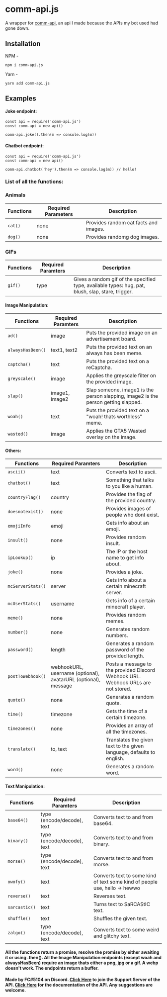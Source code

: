 # comm-api.js

A wrapper for [comm-api](https://api.fc5570.ml), an api I made because the APIs my bot used had gone down.

## Installation

NPM -

```
npm i comm-api.js
```

Yarn -

```
yarn add comm-api.js
```

## Examples

#### Joke endpoint:

```
const api = require('comm-api.js')
const comm-api = new api()

comm-api.joke().then(m => console.log(m))
```

#### Chatbot endpoint:

```
const api = require('comm-api.js')
const comm-api = new api()

comm-api.chatbot('hey').then(m => console.log(m)) // hello!
```

### List of all the functions:

### Animals

| Functions | Required Parameters | Description                           |
| --------- | ------------------- | ------------------------------------- |
| `cat()`   | none                | Provides random cat facts and images. |
| `dog()`   | none                | Provides randomg dog images.          |

### GIFs

| Functions | Required Paramters | Description                                                                                       |
| --------- | ------------------ | ------------------------------------------------------------------------------------------------- |
| `gif()`   | type               | Gives a random gif of the specified type, available types: hug, pat, blush, slap, stare, trigger. |

#### Image Manipulation:

| Functions         | Required Paramters | Description                                                                        |
| ----------------- | ------------------ | ---------------------------------------------------------------------------------- |
| `ad()`            | image              | Puts the provided image on an advertisement board.                                 |
| `alwaysHasBeen()` | text1, text2       | Puts the provided text on an always has been meme.                                 |
| `captcha()`       | text               | Puts the provided text on a reCaptcha.                                             |
| `greyscale()`     | image              | Applies the greyscale filter on the provided image.                                |
| `slap()`          | image1, image2     | Slap someone, image1 is the person slapping, image2 is the person getting slapped. |
| `woah()`          | text               | Puts the provided text on a "woah! thats worthless" meme.                          |
| `wasted()`        | image              | Applies the GTA5 Wasted overlay on the image.                                      |

#### Others:

| Functions         | Required Paramters                                             | Description                                                                       |
| ----------------- | -------------------------------------------------------------- | --------------------------------------------------------------------------------- |
| `ascii()`         | text                                                           | Converts text to ascii.                                                           |
| `chatbot()`       | text                                                           | Something that talks to you like a human.                                         |
| `countryFlag()`   | country                                                        | Provides the flag of the provided country.                                        |
| `doesnotexist()`  | none                                                           | Provides images of people who dont exist.                                         |
| `emojiInfo`       | emoji                                                          | Gets info about an emoji.                                                         |
| `insult()`        | none                                                           | Provides random insult.                                                           |
| `ipLookup()`      | ip                                                             | The IP or the host name to get info about.                                        |
| `joke()`          | none                                                           | Provides a joke.                                                                  |
| `mcServerStats()` | server                                                         | Gets info about a certain minecraft server.                                       |
| `mcUserStats()`   | username                                                       | Gets info of a certain minecraft player.                                          |
| `meme()`          | none                                                           | Provides random memes.                                                            |
| `number()`        | none                                                           | Generates random numbers.                                                         |
| `password()`      | length                                                         | Generates a random password of the provided length.                               |
| `postToWebhook()` | webhookURL, username (optional), avatarURL (optional), message | Posts a message to the provided Discord Webhook URL. Webhook URLs are not stored. |
| `quote()`         | none                                                           | Generates a random quote.                                                         |
| `time()`          | timezone                                                       | Gets the time of a certain timezone.                                              |
| `timezones()`     | none                                                           | Provides an array of all the timezones.                                           |
| `translate()`     | to, text                                                       | Translates the given text to the given language, defaults to english.             |
| `word()`          | none                                                           | Generates a random word.                                                          |

#### Text Manipulation:

| Functions     | Required Paramters         | Description                                                                |
| ------------- | -------------------------- | -------------------------------------------------------------------------- |
| `base64()`    | type (encode/decode), text | Converts text to and from base64.                                          |
| `binary()`    | type (encode/decode), text | Converts text to and from binary.                                          |
| `morse()`     | type (encode/decode), text | Converts text to and from morse.                                           |
| `owofy()`     | text                       | Converts text to some kind of text some kind of people use, hello -> hewwo |
| `reverse()`   | text                       | Reverses text.                                                             |
| `sarcastic()` | text                       | Turns text to SaRCAStIC text.                                              |
| `shuffle()`   | text                       | Shuffles the given text.                                                   |
| `zalgo()`     | type (encode/decode), text | Converts text to some weird and glitchy text.                              |

#### All the functions return a promise, resolve the promise by either awaiting it or using .then(). All the Image Manipulation endpoints (except woah and alwaysHasBeen) require an image thats either a png, jpg or a gif. A webp doesn't work. The endpoints return a buffer.

#### Made by FC#5104 on Discord. [Click Here](https://discord.gg/yuKfuCg7Zx) to join the Support Server of the API. [Click Here](https://docs.fc5570.ml) for the documentation of the API. Any suggestions are welcome.
